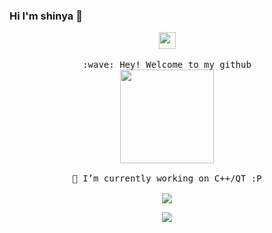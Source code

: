 ### Hi I'm shinya 👋

<p align="center">
  <img src="https://user-images.githubusercontent.com/5679180/79618120-0daffb80-80be-11ea-819e-d2b0fa904d07.gif" width="27px">
  <br><br>
  <samp>
    :wave: Hey! Welcome to my github
    <br>
    <img src="https://github.com/guobinhit/guobinhit/blob/master/loading/Kamado-Nezuko.gif" width="150px" height="150px" align="center">
    <br><br>🔭 I’m currently working on C++/QT :P<br><br>
    <img align="center" src="https://github-readme-stats.vercel.app/api?username=shinyawhy&count_private =true&show_icons=true&&theme=tokyonight&icon_color=CE1D2D&text_color=718096&bg_color=ffffff&hide_title=false" />
    <div align = "center">
    <img align="center"
         src="https://github-readme-stats.vercel.app/api/top-langs/?username=shinyawhy&hide=javascript,html,css"
    />
      </div>
  </samp>
<br>
</p>

<!--
**shinyawhy/shinyawhy** is a ✨ _special_ ✨ repository because its `README.md` (this file) appears on your GitHub profile.

Here are some ideas to get you started:

- 🔭 I’m currently working on ...
- 🌱 I’m currently learning ...
- 👯 I’m looking to collaborate on ...
- 🤔 I’m looking for help with ...
- 💬 Ask me about ...
- 📫 How to reach me: ...
- 😄 Pronouns: ...
- ⚡ Fun fact: ...
-->
